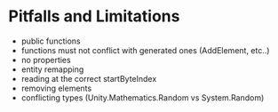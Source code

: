 
# Pitfalls and Limitations

* public functions
* functions must not conflict with generated ones (AddElement, etc..)
* no properties
* entity remapping
* reading at the correct startByteIndex
* removing elements
* conflicting types (Unity.Mathematics.Random vs System.Random)